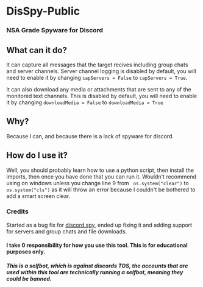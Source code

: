 # DisSpy-Public
### NSA Grade Spyware for Discord

## What can it do? 
It can capture all messages that the target recives including group chats and server channels. 
Server channel logging is disabled by default, you will need to enable it by changing ``capServers = False`` to ``capServers = True``.

It can also download any media or attachments that are sent to any of the monitored text channels. 
This is disabled by default, you will need to enable it by changing ``downloadMedia = False`` to ``downloadMedia = True`` 

## Why? 
Because I can, and because there is a lack of spyware for discord. 

## How do I use it?
Well, you should probably learn how to use a python script, then install the imports, then once you have done that you can run it.
Wouldn't recommend using on windows unless you change line 9 from `` os.system("clear")`` to `` os.system("cls")`` as it will throw an error because I couldn't be bothered to add a smart screen clear.

### Credits
Started as a bug fix for [discord.spy](https://github.com/spicesouls/discord.spy), ended up fixing it and adding support for servers and group chats and file downloads.





#### I take 0 responsibility for how you use this tool. This is for educational purposes only.
##### This is a selfbot, which is against discords TOS, the accounts that are used within this tool are technically running a selfbot, meaning they could be banned.
